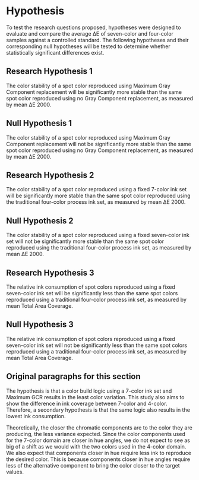 # Hypothesis <Badge text="TAGA"/><Badge text="Review"/>

To test the research questions proposed, hypotheses were designed to evaluate and compare the average ΔE of seven-color and four-color samples against a controlled standard. The following hypotheses and their corresponding null hypotheses will be tested to determine whether statistically significant differences exist.

## Research Hypothesis 1

The color stability of a spot color reproduced using Maximum Gray Component replacement will be significantly more stable than the same spot color reproduced using no Gray Component replacement, as measured by mean ΔE 2000.

## Null Hypothesis 1

The color stability of a spot color reproduced using Maximum Gray Component replacement will not be significantly more stable than the same spot color reproduced using no Gray Component replacement, as measured by mean ΔE 2000.

## Research Hypothesis 2

The color stability of a spot color reproduced using a fixed 7-color ink set will be significantly more stable than the same spot color reproduced using the traditional four-color process ink set, as measured by mean ΔE 2000.

## Null Hypothesis 2

The color stability of a spot color reproduced using a fixed seven-color ink set will not be significantly more stable than the same spot color reproduced using the traditional four-color process ink set, as measured by mean ΔE 2000.

## Research Hypothesis 3

The relative ink consumption of spot colors reproduced using a fixed seven-color ink set will be significantly less than the same spot colors reproduced using a traditional four-color process ink set, as measured by mean Total Area Coverage.

## Null Hypothesis 3

The relative ink consumption of spot colors reproduced using a fixed seven-color ink set will not be significantly less than the same spot colors reproduced using a traditional four-color process ink set, as measured by mean Total Area Coverage.

## Original paragraphs for this section

The hypothesis is that a color build logic using a 7-color ink set and Maximum GCR results in the least color variation. This study also aims to show the difference in ink coverage between 7-color and 4-color. Therefore, a secondary hypothesis is that the same logic also results in the lowest ink consumption.

Theoretically, the closer the chromatic components are to the color they are producing, the less variance expected. Since the color components used for the 7-color domain are closer in hue angles, we do not expect to see as big of a shift as we would with the two colors used in the 4-color domain. We also expect that components closer in hue require less ink to reproduce the desired color. This is because components closer in hue angles require less of the alternative component to bring the color closer to the target values.
